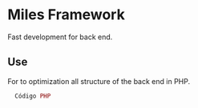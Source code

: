 # Miles Framework

Fast development for back end.

## Use

For to optimization all structure of the back end in PHP.

```PHP
  Código PHP
```
